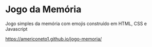# Jogo da Memória

Jogo simples da memória com emojis construído em HTML, CSS e Javascript

https://americoneto1.github.io/jogo-memoria/
